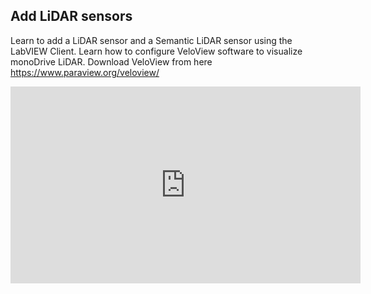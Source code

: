 ## Add LiDAR sensors

Learn to add a LiDAR sensor and a Semantic LiDAR sensor using the LabVIEW Client. Learn how to configure VeloView software to visualize monoDrive LiDAR.
Download VeloView from here https://www.paraview.org/veloview/

<iframe width="560" height="315" src="https://www.youtube.com/embed/t70Ke3BRMuU" frameborder="0" allow="accelerometer; autoplay; encrypted-media; gyroscope; picture-in-picture" allowfullscreen></iframe>
